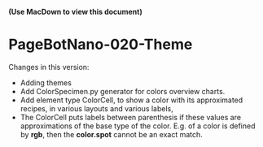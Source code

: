 **(Use MacDown to view this document)**

# PageBotNano-020-Theme

Changes in this version:

* Adding themes
* Add ColorSpecimen.py generator for colors overview charts.
* Add element type ColorCell, to show a color with its approximated recipes, in various layouts and various labels,
* The ColorCell puts labels between parenthesis if these values are approximations of the base type of the color. E.g. of a color is defined by **rgb**, then the **color.spot** cannot be an exact match.



